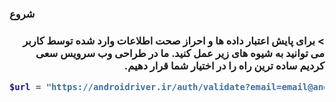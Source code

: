 <h3> شروع<h3>
<div style="direction:rtl;">
> برای پایش اعتبار داده ها و احراز صحت اطلاعات وارد شده توسط کاربر می توانید به شیوه های زیر عمل کنید. ما در طراحی وب سرویس سعی کردیم ساده ترین راه را در اختیار شما قرار دهیم.
</div>
  
```php
$url = "https://androidriver.ir/auth/validate?email=email@androidriver.ir&key=OzjQX45NoLME4RO2pK3vRki6yeKAdDvG&domain=". $user_domain;
```


